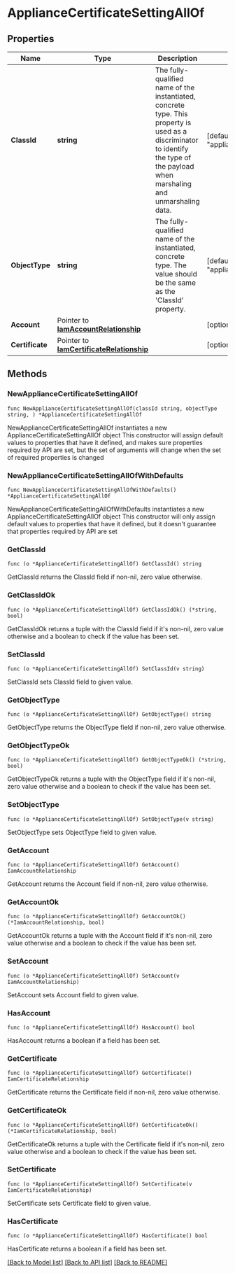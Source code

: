 # ApplianceCertificateSettingAllOf

## Properties

Name | Type | Description | Notes
------------ | ------------- | ------------- | -------------
**ClassId** | **string** | The fully-qualified name of the instantiated, concrete type. This property is used as a discriminator to identify the type of the payload when marshaling and unmarshaling data. | [default to "appliance.CertificateSetting"]
**ObjectType** | **string** | The fully-qualified name of the instantiated, concrete type. The value should be the same as the &#39;ClassId&#39; property. | [default to "appliance.CertificateSetting"]
**Account** | Pointer to [**IamAccountRelationship**](IamAccountRelationship.md) |  | [optional] 
**Certificate** | Pointer to [**IamCertificateRelationship**](IamCertificateRelationship.md) |  | [optional] 

## Methods

### NewApplianceCertificateSettingAllOf

`func NewApplianceCertificateSettingAllOf(classId string, objectType string, ) *ApplianceCertificateSettingAllOf`

NewApplianceCertificateSettingAllOf instantiates a new ApplianceCertificateSettingAllOf object
This constructor will assign default values to properties that have it defined,
and makes sure properties required by API are set, but the set of arguments
will change when the set of required properties is changed

### NewApplianceCertificateSettingAllOfWithDefaults

`func NewApplianceCertificateSettingAllOfWithDefaults() *ApplianceCertificateSettingAllOf`

NewApplianceCertificateSettingAllOfWithDefaults instantiates a new ApplianceCertificateSettingAllOf object
This constructor will only assign default values to properties that have it defined,
but it doesn't guarantee that properties required by API are set

### GetClassId

`func (o *ApplianceCertificateSettingAllOf) GetClassId() string`

GetClassId returns the ClassId field if non-nil, zero value otherwise.

### GetClassIdOk

`func (o *ApplianceCertificateSettingAllOf) GetClassIdOk() (*string, bool)`

GetClassIdOk returns a tuple with the ClassId field if it's non-nil, zero value otherwise
and a boolean to check if the value has been set.

### SetClassId

`func (o *ApplianceCertificateSettingAllOf) SetClassId(v string)`

SetClassId sets ClassId field to given value.


### GetObjectType

`func (o *ApplianceCertificateSettingAllOf) GetObjectType() string`

GetObjectType returns the ObjectType field if non-nil, zero value otherwise.

### GetObjectTypeOk

`func (o *ApplianceCertificateSettingAllOf) GetObjectTypeOk() (*string, bool)`

GetObjectTypeOk returns a tuple with the ObjectType field if it's non-nil, zero value otherwise
and a boolean to check if the value has been set.

### SetObjectType

`func (o *ApplianceCertificateSettingAllOf) SetObjectType(v string)`

SetObjectType sets ObjectType field to given value.


### GetAccount

`func (o *ApplianceCertificateSettingAllOf) GetAccount() IamAccountRelationship`

GetAccount returns the Account field if non-nil, zero value otherwise.

### GetAccountOk

`func (o *ApplianceCertificateSettingAllOf) GetAccountOk() (*IamAccountRelationship, bool)`

GetAccountOk returns a tuple with the Account field if it's non-nil, zero value otherwise
and a boolean to check if the value has been set.

### SetAccount

`func (o *ApplianceCertificateSettingAllOf) SetAccount(v IamAccountRelationship)`

SetAccount sets Account field to given value.

### HasAccount

`func (o *ApplianceCertificateSettingAllOf) HasAccount() bool`

HasAccount returns a boolean if a field has been set.

### GetCertificate

`func (o *ApplianceCertificateSettingAllOf) GetCertificate() IamCertificateRelationship`

GetCertificate returns the Certificate field if non-nil, zero value otherwise.

### GetCertificateOk

`func (o *ApplianceCertificateSettingAllOf) GetCertificateOk() (*IamCertificateRelationship, bool)`

GetCertificateOk returns a tuple with the Certificate field if it's non-nil, zero value otherwise
and a boolean to check if the value has been set.

### SetCertificate

`func (o *ApplianceCertificateSettingAllOf) SetCertificate(v IamCertificateRelationship)`

SetCertificate sets Certificate field to given value.

### HasCertificate

`func (o *ApplianceCertificateSettingAllOf) HasCertificate() bool`

HasCertificate returns a boolean if a field has been set.


[[Back to Model list]](../README.md#documentation-for-models) [[Back to API list]](../README.md#documentation-for-api-endpoints) [[Back to README]](../README.md)


